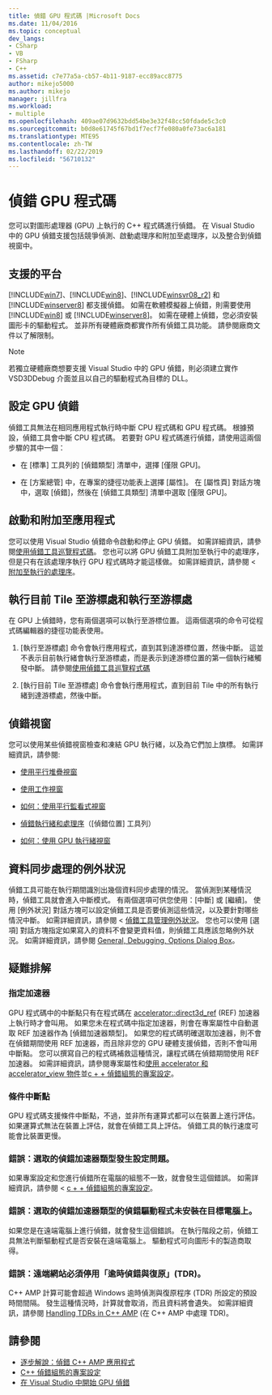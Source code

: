 ```yaml
---
title: 偵錯 GPU 程式碼 |Microsoft Docs
ms.date: 11/04/2016
ms.topic: conceptual
dev_langs:
- CSharp
- VB
- FSharp
- C++
ms.assetid: c7e77a5a-cb57-4b11-9187-ecc89acc8775
author: mikejo5000
ms.author: mikejo
manager: jillfra
ms.workload:
- multiple
ms.openlocfilehash: 409ae07d9632bdd54be3e32f48cc50fdade5c3c0
ms.sourcegitcommit: b0d8e61745f67bd1f7ecf7fe080a0fe73ac6a181
ms.translationtype: MTE95
ms.contentlocale: zh-TW
ms.lasthandoff: 02/22/2019
ms.locfileid: "56710132"
---
```

# <a name="debugging-gpu-code"></a>偵錯 GPU 程式碼
您可以對圖形處理器 (GPU) 上執行的 C++ 程式碼進行偵錯。 在 Visual Studio 中的 GPU 偵錯支援包括競爭偵測、啟動處理序和附加至處理序，以及整合到偵錯視窗中。

## <a name="supported-platforms"></a>支援的平台
 [!INCLUDE[win7](../debugger/includes/win7_md.md)]、[!INCLUDE[win8](../debugger/includes/win8_md.md)]、[!INCLUDE[winsvr08_r2](../debugger/includes/winsvr08_r2_md.md)] 和 [!INCLUDE[winserver8](../debugger/includes/winserver8_md.md)] 都支援偵錯。 如需在軟體模擬器上偵錯，則需要使用 [!INCLUDE[win8](../debugger/includes/win8_md.md)] 或 [!INCLUDE[winserver8](../debugger/includes/winserver8_md.md)]。 如需在硬體上偵錯，您必須安裝圖形卡的驅動程式。 並非所有硬體廠商都實作所有偵錯工具功能。 請參閱廠商文件以了解限制。

> [!NOTE]
>  若獨立硬體廠商想要支援 Visual Studio 中的 GPU 偵錯，則必須建立實作 VSD3DDebug 介面並且以自己的驅動程式為目標的 DLL。

## <a name="configuring-gpu-debugging"></a>設定 GPU 偵錯
 偵錯工具無法在相同應用程式執行時中斷 CPU 程式碼和 GPU 程式碼。 根據預設，偵錯工具會中斷 CPU 程式碼。 若要對 GPU 程式碼進行偵錯，請使用這兩個步驟的其中一個：

-   在 [標準] 工具列的 [偵錯類型] 清單中，選擇 [僅限 GPU]。

-   在 [方案總管] 中，在專案的捷徑功能表上選擇 [屬性]。 在 [屬性頁] 對話方塊中，選取 [偵錯]，然後在 [偵錯工具類型] 清單中選取 [僅限 GPU]。

## <a name="launching-and-attaching-to-applications"></a>啟動和附加至應用程式
 您可以使用 Visual Studio 偵錯命令啟動和停止 GPU 偵錯。 如需詳細資訊，請參閱[使用偵錯工具巡覽程式碼](../debugger/navigating-through-code-with-the-debugger.md)。 您也可以將 GPU 偵錯工具附加至執行中的處理序，但是只有在該處理序執行 GPU 程式碼時才能這樣做。 如需詳細資訊，請參閱 <<c0> [ 附加至執行的處理序](../debugger/attach-to-running-processes-with-the-visual-studio-debugger.md)。

## <a name="run-current-tile-to-cursor-and-run-to-cursor"></a>執行目前 Tile 至游標處和執行至游標處
 在 GPU 上偵錯時，您有兩個選項可以執行至游標位置。 這兩個選項的命令可從程式碼編輯器的捷徑功能表使用。

1.  [執行至游標處] 命令會執行應用程式，直到其到達游標位置，然後中斷。 這並不表示目前執行緒會執行至游標處，而是表示到達游標位置的第一個執行緒觸發中斷。 請參閱[使用偵錯工具巡覽程式碼](../debugger/navigating-through-code-with-the-debugger.md)

2.  [執行目前 Tile 至游標處] 命令會執行應用程式，直到目前 Tile 中的所有執行緒到達游標處，然後中斷。

## <a name="debugging-windows"></a>偵錯視窗
 您可以使用某些偵錯視窗檢查和凍結 GPU 執行緒，以及為它們加上旗標。 如需詳細資訊，請參閱:

-   [使用平行堆疊視窗](../debugger/using-the-parallel-stacks-window.md)

-   [使用工作視窗](../debugger/using-the-tasks-window.md)

-   [如何：使用平行監看式視窗](../debugger/how-to-use-the-parallel-watch-window.md)

-   [偵錯執行緒和處理序](../debugger/debug-threads-and-processes.md)（[偵錯位置] 工具列）

-   [如何：使用 GPU 執行緒視窗](../debugger/how-to-use-the-gpu-threads-window.md)

## <a name="data-synchronization-exceptions"></a>資料同步處理的例外狀況
 偵錯工具可能在執行期間識別出幾個資料同步處理的情況。 當偵測到某種情況時，偵錯工具就會進入中斷模式。 有兩個選項可供您使用：[中斷] 或 [繼續]。 使用 [例外狀況] 對話方塊可以設定偵錯工具是否要偵測這些情況，以及要針對哪些情況中斷。 如需詳細資訊，請參閱 <<c0> [ 偵錯工具管理例外狀況](../debugger/managing-exceptions-with-the-debugger.md)。 您也可以使用 [選項] 對話方塊指定如果寫入的資料不會變更資料值，則偵錯工具應該忽略例外狀況。 如需詳細資訊，請參閱 [General, Debugging, Options Dialog Box](../debugger/general-debugging-options-dialog-box.md)。

## <a name="troubleshooting"></a>疑難排解

### <a name="specifying-an-accelerator"></a>指定加速器
 GPU 程式碼中的中斷點只有在程式碼在 [accelerator::direct3d_ref](/cpp/parallel/amp/reference/accelerator-class#direct3d_ref) (REF) 加速器上執行時才會叫用。 如果您未在程式碼中指定加速器，則會在專案屬性中自動選取 REF 加速器作為 [偵錯加速器類型]。 如果您的程式碼明確選取加速器，則不會在偵錯期間使用 REF 加速器，而且除非您的 GPU 硬體支援偵錯，否則不會叫用中斷點。 您可以撰寫自己的程式碼補救這種情況，讓程式碼在偵錯期間使用 REF 加速器。 如需詳細資訊，請參閱專案屬性和[使用 accelerator 和 accelerator_view 物件](/cpp/parallel/amp/using-accelerator-and-accelerator-view-objects)並[c + + 偵錯組態的專案設定](../debugger/project-settings-for-a-cpp-debug-configuration.md)。

### <a name="conditional-breakpoints"></a>條件中斷點
 GPU 程式碼支援條件中斷點，不過，並非所有運算式都可以在裝置上進行評估。 如果運算式無法在裝置上評估，就會在偵錯工具上評估。 偵錯工具的執行速度可能會比裝置更慢。

### <a name="error-there-is-a-configuration-issue-with-the-selected-debugging-accelerator-type"></a>錯誤：選取的偵錯加速器類型發生設定問題。
 如果專案設定和您進行偵錯所在電腦的組態不一致，就會發生這個錯誤。 如需詳細資訊，請參閱 < [c + + 偵錯組態的專案設定](../debugger/project-settings-for-a-cpp-debug-configuration.md)。

### <a name="error-the-debug-driver-for-the-selected-debugging-accelerator-type-is-not-installed-on-the-target-machine"></a>錯誤：選取的偵錯加速器類型的偵錯驅動程式未安裝在目標電腦上。
 如果您是在遠端電腦上進行偵錯，就會發生這個錯誤。 在執行階段之前，偵錯工具無法判斷驅動程式是否安裝在遠端電腦上。 驅動程式可向圖形卡的製造商取得。

### <a name="error-timeout-detection-and-recovery-tdr-must-be-disabled-at-the-remote-site"></a>錯誤：遠端網站必須停用「逾時偵錯與復原」(TDR)。
 C++ AMP 計算可能會超過 Windows 逾時偵測與復原程序 (TDR) 所設定的預設時間間隔。 發生這種情況時，計算就會取消，而且資料將會遺失。 如需詳細資訊，請參閱 [Handling TDRs in C++ AMP](http://go.microsoft.com/fwlink/p/?LinkId=249154) (在 C++ AMP 中處理 TDR)。

## <a name="see-also"></a>請參閱
- [逐步解說：偵錯 C++ AMP 應用程式](/cpp/parallel/amp/walkthrough-debugging-a-cpp-amp-application)
- [C++ 偵錯組態的專案設定](../debugger/project-settings-for-a-cpp-debug-configuration.md)
- [在 Visual Studio 中開始 GPU 偵錯](http://go.microsoft.com/fwlink/p/?LinkId=255381)